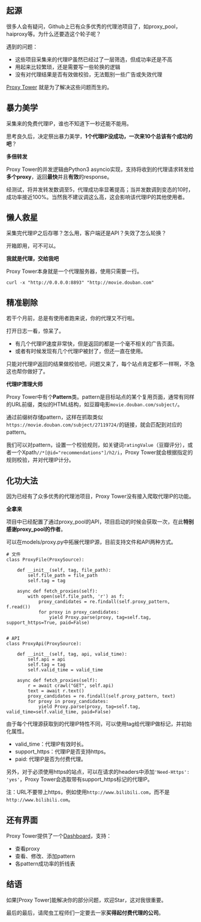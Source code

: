 ## 起源
很多人会有疑问，Github上已有众多优秀的代理池项目了，如proxy_pool，haiproxy等。为什么还要造这个轮子呢？

遇到的问题：

* 这些项目采集来的代理IP虽然已经过了一层筛选，但成功率还是不高
* 用起来比较繁琐，还是需要写一些轮换的逻辑
* 没有对代理结果是否有效做校验，无法甄别一些广告或失效代理

[Proxy Tower](https://github.com/worldwonderer/proxy_tower) 就是为了解决这些问题而生的。

## 暴力美学

采集来的免费代理IP，谁也不知道下一秒还能不能用。

思考良久后，决定祭出暴力美学，**1个代理IP没成功，一次来10个总该有个成功的吧**？

**多倍转发**

Proxy Tower的并发逻辑由Python3 asyncio实现，支持将收到的代理请求转发给**多个proxy**，返回**最快**并且**有效**的response。

经测试，将并发转发数调至5，代理成功率显著提高；当并发数调到变态的10时，成功率接近100%。当然我不建议调这么高，这会影响该代理IP的其他使用者。

## 懒人救星

采集完代理IP之后存哪？怎么用，客户端还是API？失效了怎么轮换？

开箱即用，可不可以。

**我就是代理，交给我吧**

Proxy Tower本身就是一个代理服务器，使用只需要一行。

`curl -x "http://0.0.0.0:8893" "http://movie.douban.com"`

##  精准剔除

若干个月前，总是有使用者跑来说，你的代理又不行啦。

打开日志一看，惊呆了。

* 有几个代理IP速度非常快，但是返回的都是一个毫不相关的广告页面。
* 或者有时候发现有几个代理IP被封了，但还一直在使用。

只能对代理IP返回的结果做校验吧，问题又来了，每个站点肯定都不一样啊，不急这也帮你做好了。

**代理IP清理大师**

Proxy Tower中有个**Pattern**类。pattern是目标站点的某个复用页面，通常有同样的URL前缀，类似的HTML结构，如豆瓣电影`movie.douban.com/subject/`。

通过前缀树存储pattern，这样在抓取类似`https://movie.douban.com/subject/27119724/`的链接，就会匹配到对应的pattern。

我们可以对pattern，设置一个校验规则，如关键词`ratingValue`（豆瓣评分），或者一个Xpath`//*[@id="recommendations"]/h2/i`，Proxy Tower就会根据指定的规则校验，并对代理IP计分。

## 化功大法

因为已经有了众多优秀的代理池项目，Proxy Tower没有接入爬取代理IP的功能。

**全拿来**

项目中已经配置了通过proxy_pool的API，项目启动的时候会获取一次，在此**特别感谢proxy_pool的作者**。

可以在models/proxy.py中拓展代理IP源，目前支持文件和API两种方式。

```shell
# 文件
class ProxyFile(ProxySource):

    def __init__(self, tag, file_path):
        self.file_path = file_path
        self.tag = tag

    async def fetch_proxies(self):
        with open(self.file_path, 'r') as f:
            proxy_candidates = re.findall(self.proxy_pattern, f.read())
            for proxy in proxy_candidates:
                yield Proxy.parse(proxy, tag=self.tag, support_https=True, paid=False)


# API
class ProxyApi(ProxySource):

    def __init__(self, tag, api, valid_time):
        self.api = api
        self.tag = tag
        self.valid_time = valid_time

    async def fetch_proxies(self):
        r = await crawl("GET", self.api)
        text = await r.text()
        proxy_candidates = re.findall(self.proxy_pattern, text)
        for proxy in proxy_candidates:
            yield Proxy.parse(proxy, tag=self.tag, valid_time=self.valid_time, paid=False)
```

由于每个代理源获取到的代理IP特性不同，可以使用tag给代理IP做标记，并初始化属性。

* valid_time：代理IP有效时长。
* support_https：代理IP是否支持https。
* paid: 代理IP是否为付费代理。

另外，对于必须使用https的站点，可以在请求的headers中添加`'Need-Https': 'yes'`，Proxy Tower会选取带有support_https标记的代理IP。

注：URL不要带上https，例如使用`http://www.bilibili.com`，而不是`http://www.bilibili.com`。

## 还有界面

Proxy Tower提供了一个[Dashboard](https://github.com/worldwonderer/proxy_tower_dashboard)，支持：

* 查看proxy
* 查看、修改、添加pattern
* 各pattern成功率的折线表


## 结语
如果[Proxy Tower]能解决你的部分问题，欢迎Star，这对我很重要。

最后的最后，请爬虫工程师们一定要去一家**买得起付费代理的公司**。